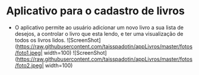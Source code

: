 # Aplicativo para o cadastro de livros
- O aplicativo  permite ao usuário adicionar um novo livro a sua lista de desejos, a controlar o livro que esta lendo, e ter uma visualização de todos os livros lidos.
![ScreenShot](https://raw.githubusercontent.com/taisspadotin/appLivros/master/fotos/foto1.jpeg| width=100)
![ScreenShot](https://raw.githubusercontent.com/taisspadotin/appLivros/master/fotos/foto2.jpeg| width=100)